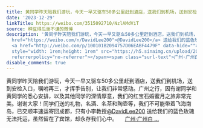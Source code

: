 ```yaml
---
title: 黄同学昨天陪我们游玩，今天一早又驱车50多公里赶到酒店，送我们到机场，送到安检入口，嘱咐再三，才挥手告别，让我们非常感动。广州之行，因有谢同学和黄同学的...
date: '2023-12-29'
linkTitle: https://weibo.com/3515092710/NzlAMdViT
source: 种豆得瓜谢不谦的微博
description: '黄同学昨天陪我们游玩，今天一早又驱车50多公里赶到酒店，送我们到机场，送到安检入口，嘱咐再三，才挥手告别，让我们非常感动。广州之行，因有谢同学和黄同学的悉心安排，以及其他同学的深情厚意，我们的红宝石婚蜜月之旅非常完美。谢谢大家！同学们送的礼物，名酒、名茶和陶壶等，我们不可能带着飞海南岛，已交顺丰速运寄回成都，只有小李教授<a
  href="https://weibo.com/n/DavidLee200">@DavidLee200</a> 送给我们的蓝色玫瑰无法托运，虽然留在了宾馆，却永存我们心中。
  <a href="http://weibo.com/p/100101B2094757D06EABF4479F" data-hide=""><span class="url-icon"><img
  style="width: 1rem;height: 1rem" src="https://h5.sinaimg.cn/upload/2015/09/25/3/timeline_card_small_location_default.png"
  referrerpolicy="no-referrer"></span><span class="surl-text">广州·广州白 ...'
disable_comments: true
---
```

黄同学昨天陪我们游玩，今天一早又驱车50多公里赶到酒店，送我们到机场，送到安检入口，嘱咐再三，才挥手告别，让我们非常感动。广州之行，因有谢同学和黄同学的悉心安排，以及其他同学的深情厚意，我们的红宝石婚蜜月之旅非常完美。谢谢大家！同学们送的礼物，名酒、名茶和陶壶等，我们不可能带着飞海南岛，已交顺丰速运寄回成都，只有小李教授<a href="https://weibo.com/n/DavidLee200">@DavidLee200</a> 送给我们的蓝色玫瑰无法托运，虽然留在了宾馆，却永存我们心中。 <a href="http://weibo.com/p/100101B2094757D06EABF4479F" data-hide=""><span class="url-icon"><img style="width: 1rem;height: 1rem" src="https://h5.sinaimg.cn/upload/2015/09/25/3/timeline_card_small_location_default.png" referrerpolicy="no-referrer"></span><span class="surl-text">广州·广州白 ...